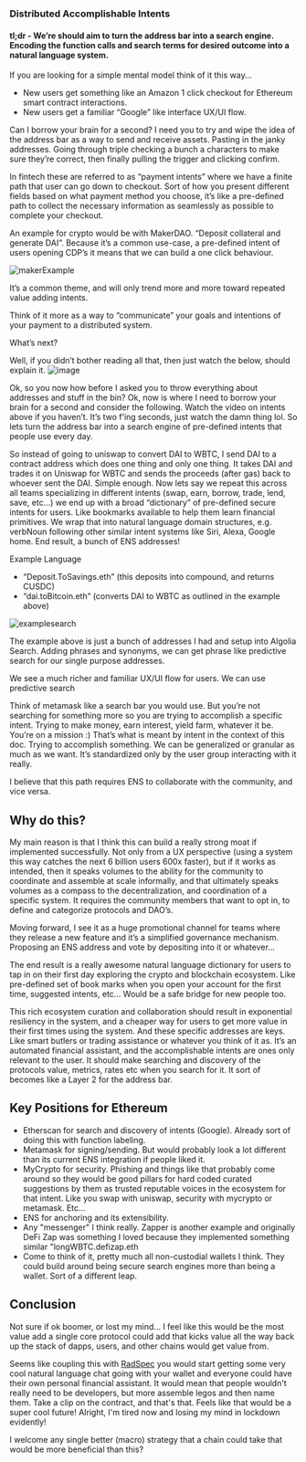### Distributed Accomplishable Intents
#### tl;dr - We’re should aim to turn the address bar into a search engine. Encoding the function calls and search terms for desired outcome into a natural language system.

If you are looking for a simple mental model think of it this way…

* New users get something like an Amazon 1 click checkout for Ethereum smart contract interactions.
* New users get a familiar “Google” like interface UX/UI flow.

Can I borrow your brain for a second? I need you to try and wipe the idea of the address bar as a way to send and receive assets. Pasting in the janky addresses. Going through triple checking a bunch a characters to make sure they’re correct, then finally pulling the trigger and clicking confirm.

In fintech these are referred to as “payment intents” where we have a finite path that user can go down to checkout. Sort of how you present different fields based on what payment method you choose, it’s like a pre-defined path to collect the necessary information as seamlessly as possible to complete your checkout.

An example for crypto would be with MakerDAO. “Deposit collateral and generate DAI”. Because it’s a common use-case, a pre-defined intent of users opening CDP’s it means that we can build a one click behaviour.

![makerExample](https://i.imgur.com/afEbEXo.png)

It’s a common theme, and will only trend more and more toward repeated value adding intents.

Think of it more as a way to “communicate” your goals and intentions of your payment to a distributed system.

What’s next?

Well, if you didn’t bother reading all that, then just watch the below, should explain it.
![image](https://i.imgur.com/giyY7YE.gif)

Ok, so you now how before I asked you to throw everything about addresses and stuff in the bin? Ok, now is where I need to borrow your brain for a second and consider the following. Watch the video on intents above if you haven’t. It’s two f’ing seconds, just watch the damn thing lol. So lets turn the address bar into a search engine of pre-defined intents that people use every day.

So instead of going to uniswap to convert DAI to WBTC, I send DAI to a contract address which does one thing and only one thing. It takes DAI and trades it on Uniswap for WBTC and sends the proceeds (after gas) back to whoever sent the DAI. Simple enough. Now lets say we repeat this across all teams specializing in different intents (swap, earn, borrow, trade, lend, save, etc…) we end up with a broad “dictionary” of pre-defined secure intents for users. Like bookmarks available to help them learn financial primitives. We wrap that into natural language domain structures, e.g. verbNoun following other similar intent systems like Siri, Alexa, Google home. End result, a bunch of ENS addresses!

Example Language
* “Deposit.ToSavings.eth” (this deposits into compound, and returns CUSDC)
* “dai.toBitcoin.eth” (converts DAI to WBTC as outlined in the example above)

![examplesearch](https://i.imgur.com/oVWOeg2.gif)

The example above is just a bunch of addresses I had and setup into Algolia Search. Adding phrases and synonyms, we can get phrase like predictive search for our single purpose addresses.

We see a much richer and familiar UX/UI flow for users. We can use predictive search 

Think of metamask like a search bar you would use. But you’re not searching for something more so you are trying to accomplish a specific intent. Trying to make money, earn interest, yield farm, whatever it be. You’re on a mission :) That’s what is meant by intent in the context of this doc. Trying to accomplish something. We can be generalized or granular as much as we want. It’s standardized only by the user group interacting with it really.

I believe that this path requires ENS to collaborate with the community, and vice versa.

## Why do this?

My main reason is that I think this can build a really strong moat if implemented successfully. Not only from a UX perspective (using a system this way catches the next 6 billion users 600x faster), but if it works as intended, then it speaks volumes to the ability for the community to coordinate and assemble at scale informally, and that ultimately speaks volumes as a compass to the decentralization, and coordination of a specific system. It requires the community members that want to opt in, to define and categorize protocols and DAO’s.

Moving forward, I see it as a huge promotional channel for teams where they release a new feature and it’s a simplified governance mechanism. Proposing an ENS address and vote by depositing into it or whatever…

The end result is a really awesome natural language dictionary for users to tap in on their first day exploring the crypto and blockchain ecosystem. Like pre-defined set of book marks when you open your account for the first time, suggested intents, etc… Would be a safe bridge for new people too.

This rich ecosystem curation and collaboration should result in exponential resiliency in the system, and a cheaper way for users to get more value in their first times using the system. And these specific addresses are keys. Like smart butlers or trading assistance or whatever you think of it as. It’s an automated financial assistant, and the accomplishable intents are ones only relevant to the user. It should make searching and discovery of the protocols value, metrics, rates etc when you search for it. It sort of becomes like a Layer 2 for the address bar.

## Key Positions for Ethereum

* Etherscan for search and discovery of intents (Google). Already sort of doing this with function labeling.
* Metamask for signing/sending. But would probably look a lot different than its current ENS integration if people liked it.
* MyCrypto for security. Phishing and things like that probably come around so they would be good pillars for hard coded curated suggestions by them as trusted reputable voices in the ecosystem for that intent. Like you swap with uniswap, security with mycrypto or metamask. Etc...
* ENS for anchoring and its extensibility.
* Any "messenger" I think really. Zapper is another example and originally DeFi Zap was something I loved because they implemented something similar "longWBTC.defizap.eth
* Come to think of it, pretty much all non-custodial wallets I think. They could build around being secure search engines more than being a wallet. Sort of a different leap. 

## Conclusion

Not sure if ok boomer, or lost my mind... I feel like this would be the most value add a single core protocol could add that kicks value all the way back up the stack of dapps, users, and other chains would get value from.

Seems like coupling this with [RadSpec](https://github.com/aragon/radspec) you would start getting some very cool natural language chat going with your wallet and everyone could have their own personal financial assistant. It would mean that people wouldn't really need to be developers, but more assemble legos and then name them. Take a clip on the contract, and that's that. Feels like that would be a super cool future! Alright, I'm tired now and losing my mind in lockdown evidently!

I welcome any single better (macro) strategy that a chain could take that would be more beneficial than this?
